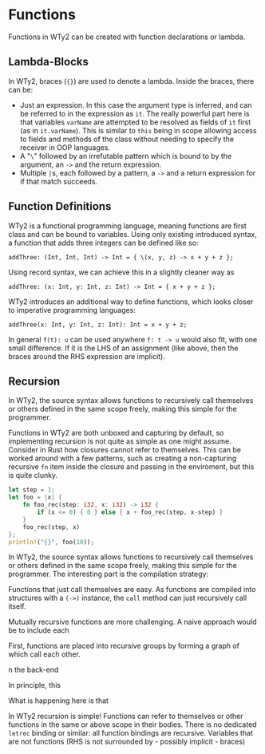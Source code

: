 # Functions

Functions in WTy2 can be created with function declarations or lambda.

## Lambda-Blocks

In WTy2, braces (`{}`) are used to denote a lambda. Inside the braces, there can be:

- Just an expression. In this case the argument type is inferred, and can be referred to in the expression as `it`. The really powerful part here is that variables `varName` are attempted to be resolved as fields of `it` first (as in `it.varName`). This is similar to `this` being in scope allowing access to fields and methods of the class without needing to specify the receiver in OOP languages.
- A "`\`" followed by an irrefutable pattern which is bound to by the argument, an `->` and the return expression.
- Multiple `|`s, each followed by a pattern, a `->` and a return expression for if that match succeeds.

## Function Definitions

WTy2 is a functional programming language, meaning functions are first class and can be bound to variables. Using only existing introduced syntax, a function that adds three integers can be defined like so:

```wty2
addThree: (Int, Int, Int) -> Int = { \(x, y, z) -> x + y + z };
```

Using record syntax, we can achieve this in a slightly cleaner way as

```wty2
addThree: (x: Int, y: Int, z: Int) -> Int = { x + y + z };
```

WTy2 introduces an additional way to define functions, which looks closer to imperative programming languages:

```wty2
addThree(x: Int, y: Int, z: Int): Int = x + y + z;
```

In general `f(t): u` can be used anywhere `f: t -> u` would also fit, with one small difference. If it is the LHS of an assignment (like above, then the braces around the RHS expression are implicit).

## Recursion

In WTy2, the source syntax allows functions to recursively call themselves or others defined in the same scope freely, making this simple for the programmer.

Functions in WTy2 are both unboxed and capturing by default, so implementing recursion is not quite as simple as one might assume. Consider in Rust how closures cannot refer to themselves. This can be worked around with a few patterns, such as creating a non-capturing recursive `fn` item inside the closure and passing in the enviroment, but this is quite clunky.

```rs
let step = 1;
let foo = |x| {
    fn foo_rec(step: i32, x: i32) -> i32 {
        if (x <= 0) { 0 } else { x + foo_rec(step, x-step) }
    }
    foo_rec(step, x)
};
println!("{}", foo(10));
```

In WTy2, the source syntax allows functions to recursively call themselves or others defined in the same scope freely, making this simple for the programmer. The interesting part is the compilation strategy:

Functions that just call themselves are easy. As functions are compiled into structures with a `(->)` instance, the `call` method can just recursively call itself.

Mutually recursive functions are more challenging. A naive approach would be to include each

First, functions are placed into recursive groups by forming a graph of which call each other.

n the back-end

In principle, this

What is happening here is that

In WTy2 recursion is simple! Functions can refer to themselves or other functions in the same or above scope in their bodies. There is no dedicated `letrec` binding or similar: all function bindings are recursive. Variables that are not functions (RHS is not surrounded by - possibly implicit - braces)
